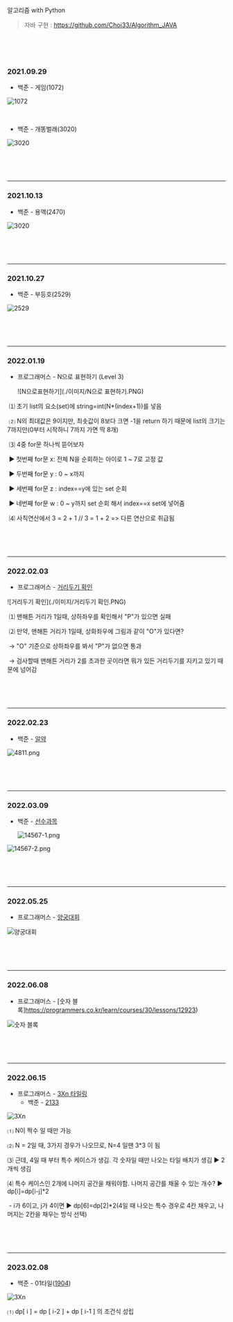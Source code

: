 알고리즘 with Python

> 자바 구현 : https://github.com/Choi33/Algorithm_JAVA
<br>
<br>
<br>

### 2021.09.29

- 백준 - 게임(1072)

![1072](./이미지/1072.PNG)

<br>

- 백준 - 개똥벌래(3020)

![3020](./이미지/3020.jpg)

<br>

<br>

<br>

<hr>

### 2021.10.13


- 백준 - 용액(2470) 

![3020](./이미지/2470.png)

<br>

<br>

<br>

<hr>

### 2021.10.27

- 백준 - 부등호(2529)

![2529](./이미지/2529.jpg)

<br>

<br>

<br>

<hr>

### 2022.01.19

- 프로그래머스 - N으로 표현하기 (Level 3)

  ![N으로표현하기](./이미지/N으로 표현하기.PNG)

​		⑴ 초기 list의 요소(set)에 string=int(N*(index+1))를 넣음

​		⑵ N의 최대값은 9이지만, 최솟값이 8보다 크면 -1을 return 하기 때문에 list의 크기는 7까지만(0부터 시작하니 7까지 가면 딱 8개)

​		⑶ 4중 for문 하나씩 뜯어보자

​			▶ 첫번째 for문 x: 전체 N을 순회하는 아이로 1 ~ 7로 고정 값

​			▶ 두번째 for문 y : 0 ~ x까지

​			▶ 세번째 for문 z : index==y에 있는 set 순회

​			▶ 네번째 for문 w : 0 ~ y까지 set 순회 해서 index==x set에 넣어줌

​		⑷ 사칙연산에서 3 = 2 + 1 // 3 = 1 + 2 => 다른 연산으로 취급됨

<br>

<br>

<br>

<hr>

### 2022.02.03

- 프로그래머스 - [거리두기 확인](https://programmers.co.kr/learn/courses/30/lessons/81302)

![거리두기 확인](./이미지/거리두기 확인.PNG)

​	⑴ 맨해튼 거리가 1일때, 상하좌우를 확인해서 "P"가 있으면 실패

​	⑵ 만약, 맨해튼 거리가 1일때, 상화좌우에 그림과 같이 "O"가 있다면?

​		→ "O" 기준으로 상하좌우를 봐서 "P"가 없으면 통과

​		→ 검사할때 맨해튼 거리가 2를 초과한 곳이라면 뭐가 있든 거리두기를 지키고 있기 때문에 넘어감

<br>

<br>

<br>

<hr>

### 2022.02.23

- 백준 - [알약](https://www.acmicpc.net/problem/4811)

![4811.png](./이미지/4811.PNG)

<br>
<br>
<br>
<hr>

### 2022.03.09

- 백준 - [선수과목](https://www.acmicpc.net/problem/14567)

  ![14567-1.png](./이미지/14567-1.PNG)

![14567-2.png](./이미지/14567-2.PNG)

<br>
<br>
<br>
<hr>

### 2022.05.25


- 프로그래머스 - [양궁대회](https://programmers.co.kr/learn/courses/30/lessons/92342)

![양궁대회](./이미지/양궁대회.PNG)

<br>
<br>
<br>

<hr>

### 2022.06.08

- 프로그래머스 - [숫자 블록]https://programmers.co.kr/learn/courses/30/lessons/12923)

![숫자 블록](./이미지/숫자블록.png)

<br>
<br>
<br>
<hr>

### 2022.06.15

- 프로그래머스 - [3Xn 타일링](https://programmers.co.kr/learn/courses/30/lessons/12902)
  - 백준 - [2133](https://www.acmicpc.net/problem/2133)

![3Xn](./이미지/3xn.PNG)

⑴ N이 짝수 일 때만 가능

⑵ N = 2일 때, 3가지 경우가 나오므로, N=4 일땐 3*3 이 됨

⑶ 근데, 4일 때 부터 특수 케이스가 생김. 각 숫자일 때만 나오는 타일 배치가 생김 ▶ 2개씩 생김

⑷ 특수 케이스인 2개에 나머지 공간을 채워야함. 나머지 공간를 채울 수 있는 개수? ▶ dp[i]=dp[i-j]*2

​		- i가 6이고, j가 4이면 ▶ dp[6]=dp[2]*2(4일 때 나오는 특수 경우로 4칸 채우고, 나머지는 2칸을 채우는 방식 선택)

<br>
<br>
<br>

---

###  2023.02.08

- 백준 - 01타일([1904](https://www.acmicpc.net/problem/1904))

![3Xn](./이미지/1904.PNG)

⑴ dp[ i ] = dp [ i-2 ] +  dp [ i-1 ] 의  조건식 성립
